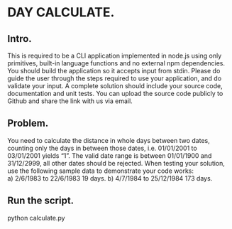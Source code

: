 # DAY CALCULATE. 
## Intro.    
This is required to be a CLI application implemented in node.js using only primitives, built-in language functions and no external npm dependencies. You should build the application so it accepts input from stdin. Please do guide the user through the steps required to use your application, and do validate your input. 
A complete solution should include your source code, documentation and unit tests. You can upload the source code publicly to Github and share the link with us via email. 

## Problem.  
You need to calculate the distance in whole days between two dates, counting only the days in between those dates, i.e. 01/01/2001 to 03/01/2001 yields “1”. The valid date range is between 01/01/1900 and 31/12/2999, all other dates should be rejected. 
When testing your solution, use the following sample data to demonstrate your code works:   
a) 2/6/1983 to 22/6/1983 19 days. 
b) 4/7/1984 to 25/12/1984 173 days.  

## Run the script. 
python calculate.py
